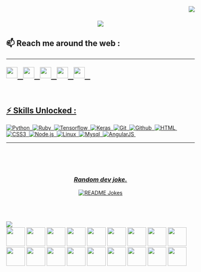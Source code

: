 
<!--
**sudoaditya/sudoaditya** is a ✨ _special_ ✨ repository because its `README.md` (this file) appears on your GitHub profile.

Here are some ideas to get you started:

- 🔭 I’m currently working on ...
- 🌱 I’m currently learning ...
- 👯 I’m looking to collaborate on ...
- 🤔 I’m looking for help with ...
- 💬 Ask me about ...
- 📫 How to reach me: ...
- 😄 Pronouns: ...
- ⚡ Fun fact: ...
-->
<img align="right" src="https://visitor-badge.laobi.icu/badge?page_id=sudoaditya.sudoaditya">

<h1 align="center">
  <a href="https://git.io/typing-svg">
    <img src="https://readme-typing-svg.herokuapp.com/?lines=Hello+World!+👋;I+am+Aditya+Raj..&center=true&size=30">
</a>
</h1>

##  📫 Reach me around the web :  <hr><p><a href="https://www.linkedin.com/in/sudoaditya/"><img src="https://img.shields.io/badge/-LinkedIn-blue?&style=flat&logo=linkedin&logoColor=white" height=30/a>&nbsp;&nbsp;&nbsp;<a href="https://www.hackerrank.com/sudoaditya"><img src="https://img.shields.io/badge/-Hackerrank-green?&style=flat&logo=hackerrank&logoColor=white" height=30/a>&nbsp;&nbsp;&nbsp;<a href="https://www.instagram.com/the_adityaraj/"><img src="https://img.shields.io/badge/-Instagram-blue?&style=flat&logo=instagram&logoColor=white" height=30/a>&nbsp;&nbsp;&nbsp;<a href="https://www.adityaraj.ml"><img src="https://img.shields.io/badge/-Portfolio-orange?&style=flat&logo=internet-explorer&logoColor=white" height=30/a>&nbsp;&nbsp;&nbsp;<a href="mailto:adityaraj0@outlook.com"><img src="https://img.shields.io/badge/-E mail-red?&style=flat&logo=gmail&logoColor=white" height=30/a>&nbsp;&nbsp;&nbsp;
</p>
</br>

 ## ⚡ Skills Unlocked :
  ![Python](https://img.shields.io/static/v1?label=&message=Python&style=for-the-badge&color=3776AB&logo=python&logoColor=FFFFFF)&nbsp;
  ![Ruby](https://img.shields.io/static/v1?label=&message=Ruby&style=for-the-badge&color=CC342D&logo=ruby&logoColor=FFFFFF)&nbsp;
  ![Tensorflow](https://img.shields.io/static/v1?label=&message=Tensorflow&style=for-the-badge&color=FF6F00&logo=tensorflow&logoColor=FFFFFF)&nbsp;
  ![Keras](https://img.shields.io/static/v1?label=&message=Keras&style=for-the-badge&color=D00000&logo=keras&logoColor=FFFFFF)&nbsp;
  ![Git](https://img.shields.io/static/v1?label=&message=Git&style=for-the-badge&color=F05032&logo=git&logoColor=FFFFFF)&nbsp;
  ![Github](https://img.shields.io/static/v1?label=&message=Github&style=for-the-badge&color=181710&logo=github&logoColor=FFFFFF)&nbsp;
  ![HTML](https://img.shields.io/static/v1?label=&message=HTML&style=for-the-badge&color=ff751a&logo=HTML5&logoColor=FFFFFF)&nbsp;
  ![CSS3](https://img.shields.io/static/v1?label=&message=CSS&style=for-the-badge&color=1572B6&logo=css3&logoColor=FFFFFF)&nbsp;
  ![Node.js](https://img.shields.io/static/v1?label=&message=Node.js&style=for-the-badge&color=339933&logo=nodedotjs&logoColor=FFFFFF)&nbsp;
  ![Linux](https://img.shields.io/static/v1?label=&message=Linux&style=for-the-badge&color=FCC624&logo=linux&logoColor=FFFFFF)&nbsp;
  ![Mysql](https://img.shields.io/static/v1?label=&message=Mysql&style=for-the-badge&color=4479A1&logo=mysql&logoColor=FFFFFF)&nbsp;
  ![AngularJS](https://img.shields.io/static/v1?label=&message=AngularJS&style=for-the-badge&color=E23237&logo=angularjs&logoColor=FFFFFF)&nbsp;
  <hr>
<br>



<br>
<br>
<div align="center">
  <h3><i>Random dev joke.</i></h3>
<a href="https://readme-jokes.vercel.app"><img align="center" src="https://readme-jokes.vercel.app/api?bgColor=%23073b4c&textColor=%2306d6a0&aColor=%2306d6a0&borderColor=%2306d6a0" alt="README Jokes"></a></div>


<br>
<br>
<br>
<br>
  
<img src="https://forthebadge.com/images/badges/contains-cat-gifs.svg">
<div>
    <img src="https://media.giphy.com/media/BXjqytvu9bKzCUHdzz/giphy.gif" width="50" height="50"/>
    <img src="https://media.giphy.com/media/VgCDAzcKvsR6OM0uWg/giphy.gif" width="50" height="50"/>
    <img src="https://media.giphy.com/media/cmgAyICMLiK63JCtd6/giphy.gif" width="50" height="50"/>
    <img src="https://media.giphy.com/media/4BJCvMoLPePq8/giphy.gif" width="50" height="50"/>
    <img src="https://media.giphy.com/media/eLv7gJpxqiQtbNNQUe/giphy.gif" width="50" height="50"/>
    <img src="https://media.giphy.com/media/x49DCuOOBiurrmlEov/giphy.gif" width="50" height="50"/>
    <img src="https://media.giphy.com/media/URf92EOSgqX9pNiBSb/giphy.gif" width="50" height="50"/>
    <img src="https://media.giphy.com/media/8cMMs939wIlDWO8pB7/giphy.gif" width="50" height="50"/>
    <img src="https://media.giphy.com/media/swOZAChEoj8vS/giphy.gif" width="50" height="50"/>
    <img src="https://media.giphy.com/media/H1jSPXCJmo8AZi3gdP/giphy.gif" width="50" height="50"/>
    <img src="https://media.giphy.com/media/fikiml0dKfRQ2ZS08E/giphy.gif" width="50" height="50"/>
    <img src="https://media.giphy.com/media/yfg3Donrvt2E7ntAJk/giphy.gif" width="50" height="50"/>
    <img src="https://media.giphy.com/media/Zb01D6H0OLn8mzIKW2/giphy.gif" width="50" height="50"/>
    <img src="https://media.giphy.com/media/rjEvcpFPBq5K79U2n2/giphy.gif" width="50" height="50"/>
    <img src="https://media.giphy.com/media/fhAoxYXsumGzTLQ8gz/giphy.gif" width="50" height="50"/>
    <img src="https://media.giphy.com/media/zjU7Dfj2QjSHYYdJZr/giphy.gif" width="50" height="50"/>
    <img src="https://media.giphy.com/media/T2eEL8dpL9U8CuNbjO/giphy.gif" width="50" height="50"/>
    <img src="https://media.giphy.com/media/LMtBpRZqXvPKSAZSnA/giphy.gif" width="50" height="50"/>
</div>
